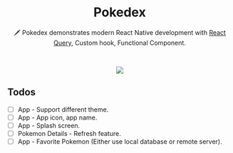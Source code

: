 <h1 align="center">Pokedex</h1>
<p align="center">  
🗡️ Pokedex demonstrates modern React Native development with  <a href="https://github.com/tanstack/query">React Query</a>, Custom hook, Functional Component.
</p>
</br>
<p align="center">
<img src="./previews/app_screenshots.png"/>
</p>

## Todos

- [ ] App - Support different theme.
- [ ] App - App icon, app name.
- [ ] App - Splash screen.
- [ ] Pokemon Details - Refresh feature.
- [ ] App - Favorite Pokemon (Either use local database or remote server).
